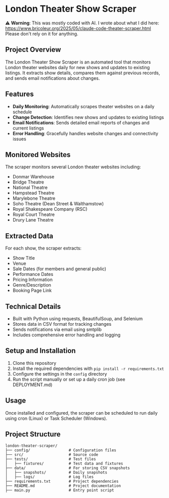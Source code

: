 # London Theater Show Scraper

⚠️ **Warning**: This was mostly coded with AI. I wrote about what I did here:
https://www.bricoleur.org/2025/05/claude-code-theater-scraper.html
Please don't rely on it for anything.

## Project Overview
The London Theater Show Scraper is an automated tool that monitors London theater websites daily for new shows and updates to existing listings. It extracts show details, compares them against previous records, and sends email notifications about changes.

## Features
- **Daily Monitoring**: Automatically scrapes theater websites on a daily schedule
- **Change Detection**: Identifies new shows and updates to existing listings
- **Email Notifications**: Sends detailed email reports of changes and current listings
- **Error Handling**: Gracefully handles website changes and connectivity issues

## Monitored Websites
The scraper monitors several London theater websites including:
- Donmar Warehouse
- Bridge Theatre
- National Theatre
- Hampstead Theatre
- Marylebone Theatre
- Soho Theatre (Dean Street & Walthamstow)
- Royal Shakespeare Company (RSC)
- Royal Court Theatre
- Drury Lane Theatre

## Extracted Data
For each show, the scraper extracts:
- Show Title
- Venue
- Sale Dates (for members and general public)
- Performance Dates
- Pricing Information
- Genre/Description
- Booking Page Link

## Technical Details
- Built with Python using requests, BeautifulSoup, and Selenium
- Stores data in CSV format for tracking changes
- Sends notifications via email using smtplib
- Includes comprehensive error handling and logging

## Setup and Installation
1. Clone this repository
2. Install the required dependencies with `pip install -r requirements.txt`
3. Configure the settings in the `config` directory
4. Run the script manually or set up a daily cron job (see DEPLOYMENT.md)

## Usage
Once installed and configured, the scraper can be scheduled to run daily using cron (Linux) or Task Scheduler (Windows).

## Project Structure
```
london-theater-scraper/
├── config/                 # Configuration files
├── src/                    # Source code
├── tests/                  # Test files
│   ├── fixtures/           # Test data and fixtures
├── data/                   # For storing CSV snapshots
│   ├── snapshots/          # Daily snapshots
│   ├── logs/               # Log files
├── requirements.txt        # Project dependencies
├── README.md               # Project documentation
├── main.py                 # Entry point script
```
